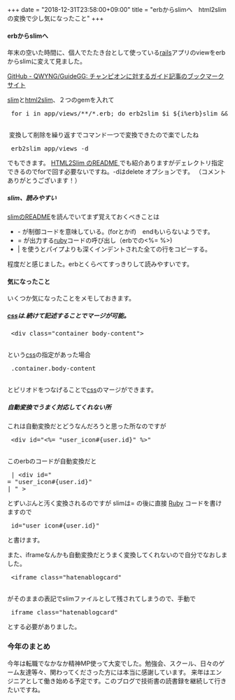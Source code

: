 +++
date = "2018-12-31T23:58:00+09:00"
title = "erbからslimへ　html2slimの変換で少し気になったこと"
+++

<body>
<h4>erbからslimへ</h4>

<p>年末の空いた時間に、個人でたたき台として使っている<a class="keyword" href="http://d.hatena.ne.jp/keyword/rails">rails</a>アプリのviewをerbからslimに変えて見ました。</p>

<p><a href="https://github.com/QWYNG/GuideGG">GitHub - QWYNG/GuideGG: チャンピオンに対するガイド記事のブックマークサイト</a></p>

<p><a href="https://github.com/slim-template/slim">slim</a>と<a href="https://github.com/slim-template/html2slim">html2slim</a>、２つのgemを入れて
<s></s></p>

<pre class="code" data-lang="" data-unlink> for i in app/views/**/*.erb; do erb2slim $i ${i%erb}slim &amp;&amp; rm $i; done
 </pre>


<p> 変換して削除を繰り返すでコマンド一つで変換できたので楽でしたね
</p>

<pre class="code" data-lang="" data-unlink> erb2slim app/views -d  </pre>


<p>でもできます。
<a href="https://github.com/slim-template/html2slim">HTML2Slim
のREADME </a>でも紹介ありますがデェレクトリ指定できるのでforで回す必要ないですね。-dはdelete オプションです。
（コメントありがとうございます！）</p>

<h5>slim、読みやすい</h5>

<p><a href="https://github.com/slim-template/slim/blob/master/README.md">slimのREADME</a>を読んでいてまず覚えておくべきことは</p>

<ul>
<li>- が制御コードを意味している。(forとかif)　endもいらないようです。</li>
<li>= が出力する<a class="keyword" href="http://d.hatena.ne.jp/keyword/ruby">ruby</a>コードの呼び出し（erbでの&lt;%= %&gt;)</li>
<li>| を使うとパイプよりも深くインデントされた全ての行をコピーする。</li>
</ul>


<p>程度だと感じました。erbとくらべてすっきりして読みやすいです。</p>

<h4>気になったこと</h4>

<p>いくつか気になったことをメモしておきます。</p>

<h5>
<a class="keyword" href="http://d.hatena.ne.jp/keyword/css">css</a>は.続けて記述することでマージが可能。</h5>

<pre class="code lang-html" data-lang="html" data-unlink> &lt;div class="container body-content"&gt;
 </pre>


<p>という<a class="keyword" href="http://d.hatena.ne.jp/keyword/css">css</a>の指定があった場合</p>

<pre class="code" data-lang="" data-unlink> .container.body-content
 </pre>


<p>とピリオドをつなげることで<a class="keyword" href="http://d.hatena.ne.jp/keyword/css">css</a>のマージができます。</p>

<h5>自動変換でうまく対応してくれない所</h5>

<p>これは自動変換だとどうなんだろうと思った所なのですが</p>

<pre class="code lang-html" data-lang="html" data-unlink> &lt;div id="&lt;%= "user_icon#{user.id}" %&gt;" 
 </pre>


<p>このerbのコードが自動変換だと</p>

<pre class="code" data-lang="" data-unlink> | &lt;div id="
= "user_icon#{user.id}"
| " &gt;  </pre>


<p>とずいぶんと汚く変換されるのですが
slimは= の後に直接 <a class="keyword" href="http://d.hatena.ne.jp/keyword/Ruby">Ruby</a> コードを書けますので</p>

<pre class="code" data-lang="" data-unlink> id="user_icon#{user.id}" </pre>


<p>と書けます。</p>

<p>また、iframeなんかも自動変換だとうまく変換してくれないので自分でなおしました。</p>

<pre class="code lang-html" data-lang="html" data-unlink> &lt;iframe class="hatenablogcard"
 </pre>


<p>がそのままの表記でslimファイルとして残されてしまうので、手動で</p>

<pre class="code" data-lang="" data-unlink> iframe class="hatenablogcard" </pre>


<p>とする必要がありました。</p>

<h3>今年のまとめ</h3>

<p>今年は転職でなかなか精神MP使って大変でした。勉強会、スクール、日々のゲーム友達等々、関わってくださった方には本当に感謝しています。
来年はエンジニアとして働き始める予定です。このブログで技術書の読書録を継続して行きたいですね。</p>
</body>
